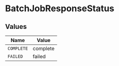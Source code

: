 # BatchJobResponseStatus


## Values

| Name       | Value      |
| ---------- | ---------- |
| `COMPLETE` | complete   |
| `FAILED`   | failed     |